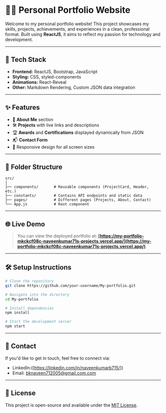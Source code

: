 # 🧑‍💻 Personal Portfolio Website

Welcome to my personal portfolio website! This project showcases my skills, projects, achievements, and experiences in a clean, professional format. Built using **ReactJS**, it aims to reflect my passion for technology and development.

---

## 🚀 Tech Stack

- **Frontend:** ReactJS, Bootstrap, JavaScript
- **Styling:** CSS, styled-components
- **Animations:** React-Reveal
- **Other:** Markdown Rendering, Custom JSON data integration

---

## ✨ Features

- 📄 **About Me** section  
- 🛠️ **Projects** with live links and descriptions  
- 🏆 **Awards** and **Certifications** displayed dynamically from JSON  
- 📬 **Contact Form**  
- 📱 Responsive design for all screen sizes  

---

## 📁 Folder Structure

```
src/
│
├── components/       # Reusable components (ProjectCard, Header, etc.)
├── constants/        # Contains API endpoints and static data
├── pages/            # Different pages (Projects, About, Contact)
└── App.js            # Root component
```

---

## 🌐 Live Demo

> You can view the deployed portfolio at:
**[https://my-portfolio-mkckcf08c-naveenkumar71s-projects.vercel.app/](https://my-portfolio-mkckcf08c-naveenkumar71s-projects.vercel.app/)**  

---

## 🛠️ Setup Instructions

```bash
# Clone the repository
git clone https://github.com/your-username/My-portfolio.git

# Navigate into the directory
cd My-portfolio

# Install dependencies
npm install

# Start the development server
npm start
```

---

## 📧 Contact

If you'd like to get in touch, feel free to connect via:

- LinkedIn:([https://linkedin.com/in/naveenkumarb715/])
- Email: bknaveen712005@gmail.com.com

---

## 📝 License

This project is open-source and available under the [MIT License](LICENSE).



